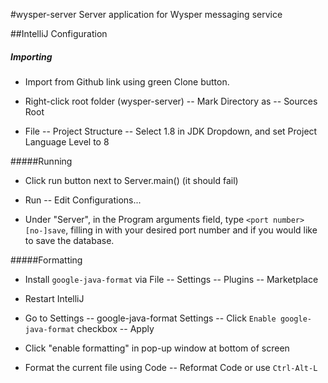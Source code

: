 #wysper-server
Server application for Wysper messaging service

##IntelliJ Configuration

##### Importing
* Import from Github link using green Clone button.

* Right-click root folder (wysper-server) -- Mark Directory as -- Sources Root

* File -- Project Structure -- Select 1.8 in JDK Dropdown, and set Project Language Level to 8

#####Running
* Click run button next to Server.main() (it should fail)

* Run -- Edit Configurations...

* Under "Server", in the Program arguments field, type `<port number> [no-]save`, filling in with your desired port number and if you would like to save the database.

#####Formatting
* Install `google-java-format` via File -- Settings -- Plugins -- Marketplace

* Restart IntelliJ

* Go to Settings -- google-java-format Settings -- Click `Enable google-java-format` checkbox -- Apply

* Click "enable formatting" in pop-up window at bottom of screen

* Format the current file using Code -- Reformat Code or use `Ctrl-Alt-L`
